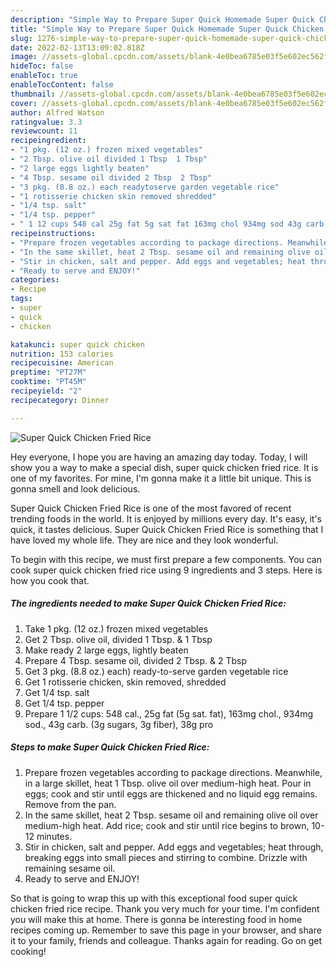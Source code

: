 ```yaml
---
description: "Simple Way to Prepare Super Quick Homemade Super Quick Chicken Fried Rice"
title: "Simple Way to Prepare Super Quick Homemade Super Quick Chicken Fried Rice"
slug: 1276-simple-way-to-prepare-super-quick-homemade-super-quick-chicken-fried-rice
date: 2022-02-13T13:09:02.818Z
image: //assets-global.cpcdn.com/assets/blank-4e0bea6785e03f5e602ec562f230caae08da540cada707380b4fe1bbebba43da.png
hideToc: false
enableToc: true
enableTocContent: false
thumbnail: //assets-global.cpcdn.com/assets/blank-4e0bea6785e03f5e602ec562f230caae08da540cada707380b4fe1bbebba43da.png
cover: //assets-global.cpcdn.com/assets/blank-4e0bea6785e03f5e602ec562f230caae08da540cada707380b4fe1bbebba43da.png
author: Alfred Watson
ratingvalue: 3.3
reviewcount: 11
recipeingredient:
- "1 pkg. (12 oz.) frozen mixed vegetables"
- "2 Tbsp. olive oil divided 1 Tbsp  1 Tbsp"
- "2 large eggs lightly beaten"
- "4 Tbsp. sesame oil divided 2 Tbsp  2 Tbsp"
- "3 pkg. (8.8 oz.) each readytoserve garden vegetable rice"
- "1 rotisserie chicken skin removed shredded"
- "1/4 tsp. salt"
- "1/4 tsp. pepper"
- " 1 12 cups 548 cal 25g fat 5g sat fat 163mg chol 934mg sod 43g carb 3g sugars 3g fiber 38g pro"
recipeinstructions:
- "Prepare frozen vegetables according to package directions. Meanwhile, in a large skillet, heat 1 Tbsp. olive oil over medium-high heat. Pour in eggs; cook and stir until eggs are thickened and no liquid egg remains. Remove from the pan."
- "In the same skillet, heat 2 Tbsp. sesame oil and remaining olive oil over medium-high heat. Add rice; cook and stir until rice begins to brown, 10-12 minutes."
- "Stir in chicken, salt and pepper. Add eggs and vegetables; heat through, breaking eggs into small pieces and stirring to combine. Drizzle with remaining sesame oil."
- "Ready to serve and ENJOY!"
categories:
- Recipe
tags:
- super
- quick
- chicken

katakunci: super quick chicken 
nutrition: 153 calories
recipecuisine: American
preptime: "PT27M"
cooktime: "PT45M"
recipeyield: "2"
recipecategory: Dinner

---
```



![Super Quick Chicken Fried Rice](//assets-global.cpcdn.com/assets/blank-4e0bea6785e03f5e602ec562f230caae08da540cada707380b4fe1bbebba43da.png)

Hey everyone, I hope you are having an amazing day today. Today, I will show you a way to make a special dish, super quick chicken fried rice. It is one of my favorites. For mine, I'm gonna make it a little bit unique. This is gonna smell and look delicious.

Super Quick Chicken Fried Rice is one of the most favored of recent trending foods in the world. It is enjoyed by millions every day. It's easy, it's quick, it tastes delicious. Super Quick Chicken Fried Rice is something that I have loved my whole life. They are nice and they look wonderful.




To begin with this recipe, we must first prepare a few components. You can cook super quick chicken fried rice using 9 ingredients and 3 steps. Here is how you cook that.

<!--inarticleads1-->

##### The ingredients needed to make Super Quick Chicken Fried Rice:

1. Take 1 pkg. (12 oz.) frozen mixed vegetables
1. Get 2 Tbsp. olive oil, divided 1 Tbsp. & 1 Tbsp
1. Make ready 2 large eggs, lightly beaten
1. Prepare 4 Tbsp. sesame oil, divided 2 Tbsp. & 2 Tbsp
1. Get 3 pkg. (8.8 oz.) each) ready-to-serve garden vegetable rice
1. Get 1 rotisserie chicken, skin removed, shredded
1. Get 1/4 tsp. salt
1. Get 1/4 tsp. pepper
1. Prepare  1 1/2 cups: 548 cal., 25g fat (5g sat. fat), 163mg chol., 934mg sod., 43g carb. (3g sugars, 3g fiber), 38g pro




<!--inarticleads2-->

##### Steps to make Super Quick Chicken Fried Rice:

1. Prepare frozen vegetables according to package directions. Meanwhile, in a large skillet, heat 1 Tbsp. olive oil over medium-high heat. Pour in eggs; cook and stir until eggs are thickened and no liquid egg remains. Remove from the pan.
1. In the same skillet, heat 2 Tbsp. sesame oil and remaining olive oil over medium-high heat. Add rice; cook and stir until rice begins to brown, 10-12 minutes.
1. Stir in chicken, salt and pepper. Add eggs and vegetables; heat through, breaking eggs into small pieces and stirring to combine. Drizzle with remaining sesame oil.
1. Ready to serve and ENJOY!



So that is going to wrap this up with this exceptional food super quick chicken fried rice recipe. Thank you very much for your time. I'm confident you will make this at home. There is gonna be interesting food in home recipes coming up. Remember to save this page in your browser, and share it to your family, friends and colleague. Thanks again for reading. Go on get cooking!
